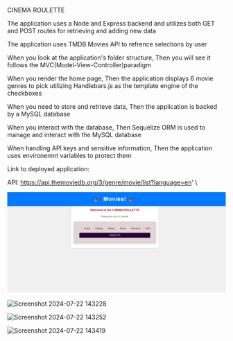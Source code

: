 CINEMA ROULETTE

The application uses a Node and Express backend and utilizes both GET and POST routes for retrieving and adding new data

The application uses TMDB Movies API to refrence selections by user

When you look at the application's folder structure,
Then you will see it follows the MVC(Model-View-Controller)paradigm

When you render the home page,
Then the application displays 6 movie genres to pick utilizing Handlebars.js as the template engine of the checkboxes

When you need to store and retrieve data,
Then the application is backed by a MySQL database

When you interact with the database,
Then Sequelize ORM is used to manage and interact with the MySQL database

When handling API keys and sensitive information,
Then the application uses environemnt variables to protect them

Link to deployed application: 

API: https://api.themoviedb.org/3/genre/movie/list?language=en' \

![Homepage Screenshot](./public/homepage-screenshot.png)

![Screenshot 2024-07-22 143228](https://github.com/user-attachments/assets/4cfba6a2-fb78-4f7c-8e7c-5e6e0bc1477c)

![Screenshot 2024-07-22 143252](https://github.com/user-attachments/assets/08e6ba48-9680-443b-a357-ea1db950f43f)

![Screenshot 2024-07-22 143419](https://github.com/user-attachments/assets/018ef534-15a9-4443-a633-4962cb2111a5)

